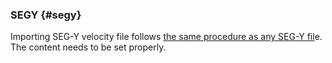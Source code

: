 ### SEGY {#segy}

Importing SEG-Y velocity file follows [the same procedure as any SEG-Y fil](/data_management/import_data/import_seg-y/README.md)e. The content needs to be set properly.



